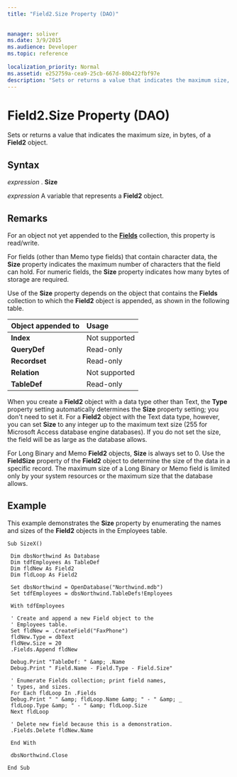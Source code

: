 ```yaml
---
title: "Field2.Size Property (DAO)"
 
 
manager: soliver
ms.date: 3/9/2015
ms.audience: Developer
ms.topic: reference
  
localization_priority: Normal
ms.assetid: e252759a-cea9-25cb-667d-80b422fbf97e
description: "Sets or returns a value that indicates the maximum size, in bytes, of a Field2 object."
---
```


# Field2.Size Property (DAO)

Sets or returns a value that indicates the maximum size, in bytes, of a **Field2** object. 
  
## Syntax

 *expression*  . **Size**
  
 *expression*  A variable that represents a **Field2** object. 
  
## Remarks

For an object not yet appended to the **[Fields](fields-collection-dao.md)** collection, this property is read/write. 
  
For fields (other than Memo type fields) that contain character data, the **Size** property indicates the maximum number of characters that the field can hold. For numeric fields, the **Size** property indicates how many bytes of storage are required. 
  
Use of the **Size** property depends on the object that contains the **Fields** collection to which the **Field2** object is appended, as shown in the following table. 
  
|**Object appended to**|**Usage**|
|:-----|:-----|
|**Index** <br/> |Not supported  <br/> |
|**QueryDef** <br/> |Read-only  <br/> |
|**Recordset** <br/> |Read-only  <br/> |
|**Relation** <br/> |Not supported  <br/> |
|**TableDef** <br/> |Read-only  <br/> |
   
When you create a **Field2** object with a data type other than Text, the **Type** property setting automatically determines the **Size** property setting; you don't need to set it. For a **Field2** object with the Text data type, however, you can set **Size** to any integer up to the maximum text size (255 for Microsoft Access database engine databases). If you do not set the size, the field will be as large as the database allows. 
  
For Long Binary and Memo **Field2** objects, **Size** is always set to 0. Use the **FieldSize** property of the **Field2** object to determine the size of the data in a specific record. The maximum size of a Long Binary or Memo field is limited only by your system resources or the maximum size that the database allows. 
  
## Example

This example demonstrates the **Size** property by enumerating the names and sizes of the **Field2** objects in the Employees table. 
  
```
Sub SizeX() 
 
 Dim dbsNorthwind As Database 
 Dim tdfEmployees As TableDef 
 Dim fldNew As Field2 
 Dim fldLoop As Field2 
 
 Set dbsNorthwind = OpenDatabase("Northwind.mdb") 
 Set tdfEmployees = dbsNorthwind.TableDefs!Employees 
 
 With tdfEmployees 
 
 ' Create and append a new Field object to the 
 ' Employees table. 
 Set fldNew = .CreateField("FaxPhone") 
 fldNew.Type = dbText 
 fldNew.Size = 20 
 .Fields.Append fldNew 
 
 Debug.Print "TableDef: " &amp; .Name 
 Debug.Print " Field.Name - Field.Type - Field.Size" 
 
 ' Enumerate Fields collection; print field names, 
 ' types, and sizes. 
 For Each fldLoop In .Fields 
 Debug.Print " " &amp; fldLoop.Name &amp; " - " &amp; _ 
 fldLoop.Type &amp; " - " &amp; fldLoop.Size 
 Next fldLoop 
 
 ' Delete new field because this is a demonstration. 
 .Fields.Delete fldNew.Name 
 
 End With 
 
 dbsNorthwind.Close 
 
End Sub 

```


